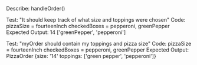 Describe: handleOrder()

Test: "It should keep track of what size and toppings were chosen"
Code: pizzaSize = fourteenInch 
      checkedBoxes = pepperoni, greenPepper
Expected Output: 14
                ['greenPepper', 'pepperoni']

Test: "myOrder should contain my toppings and pizza size"
Code: pizzaSize = fourteenInch
      checkedBoxes = pepperoni, greenPepper
Expected Output: PizzaOrder {size: '14' toppings: ['green pepper', 'pepperoni']}                  